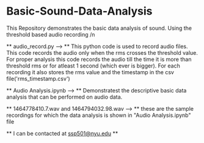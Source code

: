 # Basic-Sound-Data-Analysis
This Repository demonstrates the basic data analysis of sound. Using the threshold based audio recording /n

** audio_record.py  --> ** This python code is used to record audio files. This code records the audio only when the rms crosses the threshold value. For proper analysis this code records the audio till the time it is more than threshold rms or for atleast 1 second (which ever is bigger). For each recording it also stores the rms value and the timestamp in the csv file('rms_timestamp.csv')

** Audio Analysis.ipynb --> ** Demonstratest the descriptive basic data analysis that can be performed on audio data.

** 1464778410.7.wav and 1464794032.98.wav --> ** these are the sample recordings for which the data analysis is shown in "Audio Analysis.ipynb" file

** I can be contacted at ssp501@nyu.edu **
